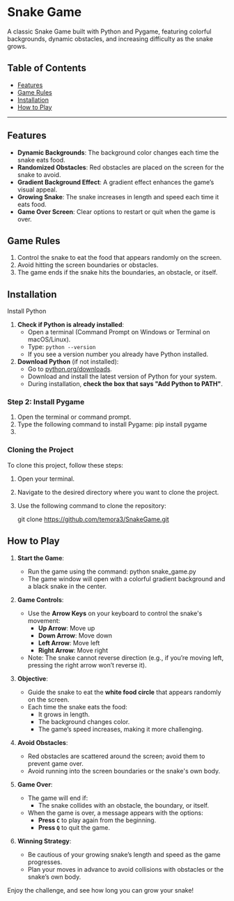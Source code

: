 # Snake Game

A classic Snake Game built with Python and Pygame, featuring colorful backgrounds, dynamic obstacles, and increasing difficulty as the snake grows.

## Table of Contents
- [Features](#features)
- [Game Rules](#game-rules)
- [Installation](#installation)
- [How to Play](#how-to-play)


---

## Features
- **Dynamic Backgrounds**: The background color changes each time the snake eats food.
- **Randomized Obstacles**: Red obstacles are placed on the screen for the snake to avoid.
- **Gradient Background Effect**: A gradient effect enhances the game’s visual appeal.
- **Growing Snake**: The snake increases in length and speed each time it eats food.
- **Game Over Screen**: Clear options to restart or quit when the game is over.

## Game Rules
1. Control the snake to eat the food that appears randomly on the screen.
2. Avoid hitting the screen boundaries or obstacles.
3. The game ends if the snake hits the boundaries, an obstacle, or itself.

## Installation
Install Python
1. **Check if Python is already installed**:
   - Open a terminal (Command Prompt on Windows or Terminal on macOS/Linux).
   - Type: `python --version`
   - If you see a version number you already have Python installed.
2. **Download Python** (if not installed):
   - Go to [python.org/downloads](https://www.python.org/downloads/).
   - Download and install the latest version of Python for your system.
   - During installation, **check the box that says "Add Python to PATH"**.

### Step 2: Install Pygame
1. Open the terminal or command prompt.
2. Type the following command to install Pygame:
   pip install pygame
3. 
### Cloning the Project

To clone this project, follow these steps:

1. Open your terminal.
2. Navigate to the desired directory where you want to clone the project.
3. Use the following command to clone the repository:

   git clone https://github.com/temora3/SnakeGame.git

## How to Play

1. **Start the Game**:
   - Run the game using the command:
     python snake_game.py
   - The game window will open with a colorful gradient background and a black snake in the center.

2. **Game Controls**:
   - Use the **Arrow Keys** on your keyboard to control the snake's movement:
     - **Up Arrow**: Move up
     - **Down Arrow**: Move down
     - **Left Arrow**: Move left
     - **Right Arrow**: Move right
   - Note: The snake cannot reverse direction (e.g., if you’re moving left, pressing the right arrow won’t reverse it).

3. **Objective**:
   - Guide the snake to eat the **white food circle** that appears randomly on the screen.
   - Each time the snake eats the food:
     - It grows in length.
     - The background changes color.
     - The game’s speed increases, making it more challenging.

4. **Avoid Obstacles**:
   - Red obstacles are scattered around the screen; avoid them to prevent game over.
   - Avoid running into the screen boundaries or the snake's own body.

5. **Game Over**:
   - The game will end if:
     - The snake collides with an obstacle, the boundary, or itself.
   - When the game is over, a message appears with the options:
     - **Press `C`** to play again from the beginning.
     - **Press `Q`** to quit the game.

6. **Winning Strategy**:
   - Be cautious of your growing snake’s length and speed as the game progresses.
   - Plan your moves in advance to avoid collisions with obstacles or the snake’s own body.

Enjoy the challenge, and see how long you can grow your snake!
